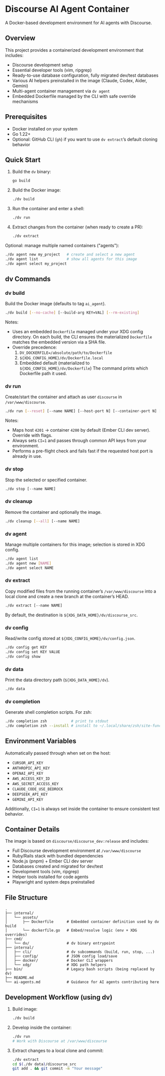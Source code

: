 # Discourse AI Agent Container

A Docker-based development environment for AI agents with Discourse.

## Overview

This project provides a containerized development environment that includes:
- Discourse development setup
- Essential developer tools (vim, ripgrep)
- Ready-to-use database configuration, fully migrated dev/test databases
- Various AI helpers preinstalled in the image (Claude, Codex, Aider, Gemini)
- Multi-agent container management via `dv agent`
 - Embedded Dockerfile managed by the CLI with safe override mechanisms

## Prerequisites

- Docker installed on your system
- Go 1.22+
- Optional: GitHub CLI (`gh`) if you want to use `dv extract`’s default cloning behavior

## Quick Start

1. Build the `dv` binary:
   ```bash
   go build
   ```

2. Build the Docker image:
   ```bash
   ./dv build
   ```

3. Run the container and enter a shell:
   ```bash
   ./dv run
   ```

4. Extract changes from the container (when ready to create a PR):
   ```bash
   ./dv extract
   ```

Optional: manage multiple named containers ("agents"):
```bash
./dv agent new my_project   # create and select a new agent
./dv agent list             # show all agents for this image
./dv agent select my_project
```

## dv Commands

### dv build
Build the Docker image (defaults to tag `ai_agent`).

```bash
./dv build [--no-cache] [--build-arg KEY=VAL] [--rm-existing]
```

Notes:
- Uses an embedded `Dockerfile` managed under your XDG config directory. On each build, the CLI ensures the materialized `Dockerfile` matches the embedded version via a SHA file.
- Override precedence:
  1) `DV_DOCKERFILE=/absolute/path/to/Dockerfile`
  2) `${XDG_CONFIG_HOME}/dv/Dockerfile.local`
  3) Embedded default (materialized to `${XDG_CONFIG_HOME}/dv/Dockerfile`)
  The command prints which Dockerfile path it used.

### dv run
Create/start the container and attach as user `discourse` in `/var/www/discourse`.

```bash
./dv run [--reset] [--name NAME] [--host-port N] [--container-port N] [-- cmd ...]
```

Notes:
- Maps host `4201` → container `4200` by default (Ember CLI dev server). Override with flags.
- Always sets `CI=1` and passes through common API keys from your environment.
- Performs a pre-flight check and fails fast if the requested host port is already in use.

### dv stop
Stop the selected or specified container.

```bash
./dv stop [--name NAME]
```

### dv cleanup
Remove the container and optionally the image.

```bash
./dv cleanup [--all] [--name NAME]
```

### dv agent
Manage multiple containers for this image; selection is stored in XDG config.

```bash
./dv agent list
./dv agent new [NAME]
./dv agent select NAME
```

### dv extract
Copy modified files from the running container’s `/var/www/discourse` into a local clone and create a new branch at the container’s HEAD.

```bash
./dv extract [--name NAME]
```

By default, the destination is `${XDG_DATA_HOME}/dv/discourse_src`.

### dv config
Read/write config stored at `${XDG_CONFIG_HOME}/dv/config.json`.

```bash
./dv config get KEY
./dv config set KEY VALUE
./dv config show
```

### dv data
Print the data directory path (`${XDG_DATA_HOME}/dv`).

```bash
./dv data
```

### dv completion
Generate shell completion scripts. For zsh:

```bash
./dv completion zsh           # print to stdout
./dv completion zsh --install # install to ~/.local/share/zsh/site-functions/_dv
```

## Environment Variables

Automatically passed through when set on the host:

- `CURSOR_API_KEY`
- `ANTHROPIC_API_KEY`
- `OPENAI_API_KEY`
- `AWS_ACCESS_KEY_ID`
- `AWS_SECRET_ACCESS_KEY`
- `CLAUDE_CODE_USE_BEDROCK`
- `DEEPSEEK_API_KEY`
- `GEMINI_API_KEY`

Additionally, `CI=1` is always set inside the container to ensure consistent test behavior.

## Container Details

The image is based on `discourse/discourse_dev:release` and includes:
- Full Discourse development environment at `/var/www/discourse`
- Ruby/Rails stack with bundled dependencies
- Node.js (pnpm) + Ember CLI dev server
- Databases created and migrated for dev/test
- Development tools (vim, ripgrep)
- Helper tools installed for code agents
 - Playwright and system deps preinstalled

## File Structure

```
.
├── internal/
│   └── assets/
│       ├── Dockerfile      # Embedded container definition used by dv build
│       └── dockerfile.go   # Embed/resolve logic (env + XDG overrides)
├── cmd/
│   └── dv/                 # dv binary entrypoint
├── internal/
│   ├── cli/                # dv subcommands (build, run, stop, ...)
│   ├── config/             # JSON config load/save
│   ├── docker/             # Docker CLI wrappers
│   └── xdg/                # XDG path helpers
├── bin/                    # Legacy bash scripts (being replaced by dv)
├── README.md
└── ai-agents.md            # Guidance for AI agents contributing here
```

## Development Workflow (using dv)

1. Build image:
   ```bash
   ./dv build
   ```
2. Develop inside the container:
   ```bash
   ./dv run
   # Work with Discourse at /var/www/discourse
   ```
3. Extract changes to a local clone and commit:
   ```bash
   ./dv extract
   cd $(./dv data)/discourse_src
   git add . && git commit -m "Your message"
   ```

